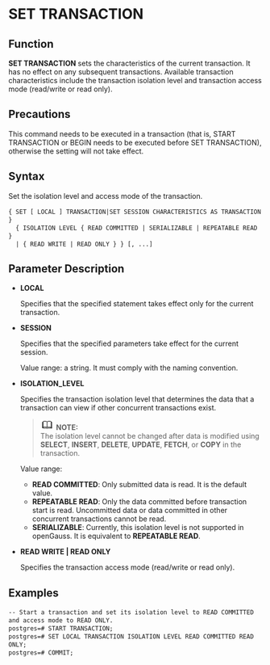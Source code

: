 # SET TRANSACTION<a name="EN-US_TOPIC_0242370654"></a>

## Function<a name="en-us_topic_0237122190_en-us_topic_0059778135_se7890b9b6c9749168d76cd4ce38ee49f"></a>

**SET TRANSACTION**  sets the characteristics of the current transaction. It has no effect on any subsequent transactions. Available transaction characteristics include the transaction isolation level and transaction access mode \(read/write or read only\).

## Precautions<a name="en-us_topic_0237122190_en-us_topic_0059778135_s91c8bf3e55a0490299ef9c0cd59f44f6"></a>

This command needs to be executed in a transaction (that is, START TRANSACTION or BEGIN needs to be executed before SET TRANSACTION), otherwise the setting will not take effect.

## Syntax<a name="en-us_topic_0237122190_en-us_topic_0059778135_sce3e49e1f5894684861d1df6677d12c8"></a>

Set the isolation level and access mode of the transaction.

```
{ SET [ LOCAL ] TRANSACTION|SET SESSION CHARACTERISTICS AS TRANSACTION }
  { ISOLATION LEVEL { READ COMMITTED | SERIALIZABLE | REPEATABLE READ }
  | { READ WRITE | READ ONLY } } [, ...]
```

## Parameter Description<a name="en-us_topic_0237122190_en-us_topic_0059778135_sedb5d46e1cef47ad953116db260be4ad"></a>

-   **LOCAL**

    Specifies that the specified statement takes effect only for the current transaction.

-   **SESSION**

    Specifies that the specified parameters take effect for the current session.

    Value range: a string. It must comply with the naming convention.

-   **ISOLATION\_LEVEL**

    Specifies the transaction isolation level that determines the data that a transaction can view if other concurrent transactions exist.

    >![](public_sys-resources/icon-note.gif) **NOTE:**   
    >The isolation level cannot be changed after data is modified using  **SELECT**,  **INSERT**,  **DELETE**,  **UPDATE**,  **FETCH**, or  **COPY**  in the transaction.  

    Value range:

    -   **READ COMMITTED**: Only submitted data is read. It is the default value.
    -   **REPEATABLE READ**: Only the data committed before transaction start is read. Uncommitted data or data committed in other concurrent transactions cannot be read.
    -   **SERIALIZABLE**: Currently, this isolation level is not supported in openGauss. It is equivalent to  **REPEATABLE READ**.

-   **READ WRITE | READ ONLY**

    Specifies the transaction access mode \(read/write or read only\).


## Examples<a name="en-us_topic_0237122190_en-us_topic_0059778135_sf3622c31002245c482e236cade222456"></a>

```
-- Start a transaction and set its isolation level to READ COMMITTED and access mode to READ ONLY.
postgres=# START TRANSACTION;
postgres=# SET LOCAL TRANSACTION ISOLATION LEVEL READ COMMITTED READ ONLY;
postgres=# COMMIT;
```

